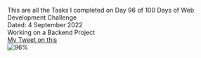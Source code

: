 This are all the Tasks I completed on Day 96 of 100 Days of Web Development Challenge<br>
Dated:  4 September 2022<br>
Working on a Backend Project<br>
[My Tweet on this](https://twitter.com/Saurav_Navdhare/status/1566779358051676160)<br>
![96%](https://progress-bar.dev/96)<br>